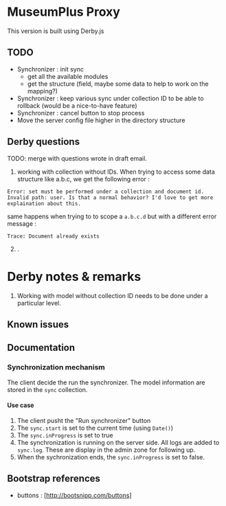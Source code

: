 # MuseumPlus Proxy

This version is built using Derby.js

## TODO

- Synchronizer : init sync
  - get all the available modules
  - get the structure (field, maybe some data to help to work on the mapping?)
- Synchronizer : keep various sync under collection ID to be able to rollback (would be a nice-to-have feature)
- Synchronizer : cancel button to stop process
- Move the server config file higher in the directory structure

## Derby questions

TODO: merge with questions wrote in draft email.

1. working with collection without IDs. When trying to access some data structure like a.b.c, we get the following error :

  ```Error: set must be performed under a collection and document id. Invalid path: user. Is that a normal behavior? I'd love to get more explaination about this.```

  same happens when trying to to scope a ```a.b.c.d``` but with a different error message :

  ```Trace: Document already exists```

2. .

# Derby notes & remarks

1. Working with model without collection ID needs to be done under a particular level.


## Known issues

## Documentation

### Synchronization mechanism

The client decide the run the synchronizer. The model information are stored in the ```sync``` collection.

#### Use case

1. The client pusht the "Run synchronizer" button
2. The ```sync.start``` is set to the current time (using ```Date()```)
3. The ```sync.inProgress``` is set to true
4. The synchronization is running on the server side. All logs are added to ```sync.log```. These are display in the admin zone for following up.
5. When the sychronization ends, the ```sync.inProgress``` is set to false.



## Bootstrap references

- buttons : [http://bootsnipp.com/buttons]
